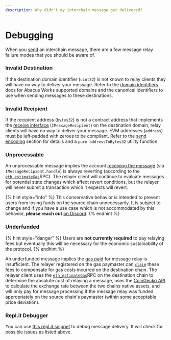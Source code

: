 ```yaml
---
description: Why didn't my interchain message get delivered?
---
```


# Debugging

When you [send](messaging-api/send.md) an interchain message, there are a few message relay failure modes that you should be aware of.

### Invalid Destination

If the destination domain identifier (`uint32`) is not known to relay clients they will have no way to deliver your message. Refer to the [domain identifiers](domains.md) docs for Abacus Works supported domains and the canonical identifiers to use when sending messages to these destinations.

### Invalid Recipient

If the recipient address (`bytes32`) is not a contract address that implements the [receive interface](messaging-api/receive.md) (`IMessageRecipient`) on the destination domain, relay clients will have no way to deliver your message. EVM addresses (`address`) must be left-padded with zeroes to be compliant. Refer to the [send encoding](messaging-api/send.md#encoding) section for details and a `pure addressToBytes32` utility function.&#x20;

### Unprocessable

An unprocessable message implies the account [receiving the message](messaging-api/receive.md) (via `IMessageRecipient.handle`) is always reverting (according to the [`eth_estimateGas`](https://ethereum.github.io/execution-apis/api-documentation/)RPC). The relayer client will continue to evaluate messages for potential state changes which affect revert conditions, but the relayer will never submit a transaction which it expects will revert.

{% hint style="info" %}
This conservative behavior is intended to prevent users from losing funds on the source chain unnecessarily. It is subject to change and if you have a use case which is not accommodated by this behavior, **please reach out** [on Discord](https://discord.com/invite/KBD3aD78Bb).&#x20;
{% endhint %}

### Underfunded

{% hint style="danger" %}
Users are **not currently required** to pay relaying fees but eventually this will be necessary for the economic sustainability of the protocol.
{% endhint %}

An underfunded message implies the [gas paid](messaging-api/gas.md) for message relay is insufficient. The relayer registered on the gas paymaster can [`claim`](https://github.com/abacus-network/abacus-monorepo/blob/main/solidity/core/contracts/InterchainGasPaymaster.sol#L62) these fees to compensate for gas costs incurred on the destination chain. The relayer client uses the [`eth_estimateGas`](https://ethereum.github.io/execution-apis/api-documentation/)RPC on the destination chain to determine the absolute cost of relaying a message, uses the [CoinGecko API](https://www.coingecko.com/en/api) to calculate the exchange rate between the two chains native assets, and will only pay for message processing if the message relay was funded appropriately on the source chain's paymaster (within some acceptable price deviation).

### Repl.it Debugger

You can use [this repl.it snippet](https://abacus-message-debugger.namchu2.repl.co/) to debug message delivery. It will check for possible issues as listed above.
